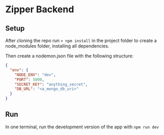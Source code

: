 # Zipper Backend

## Setup

After cloning the repo run `> npm install` in the project folder to create a node_modules folder, installing all dependencies.

Then create a nodemon.json file with the following structure:

```json
{
  "env": {
    "NODE_ENV": "dev",
    "PORT": 5000,
    "SECRET_KEY": "anything_secret",
    "DB_URL": "<a_mongo_db_uri>"
  }
}
```

## Run

In one terminal, run the development version of the app with `npm run dev`